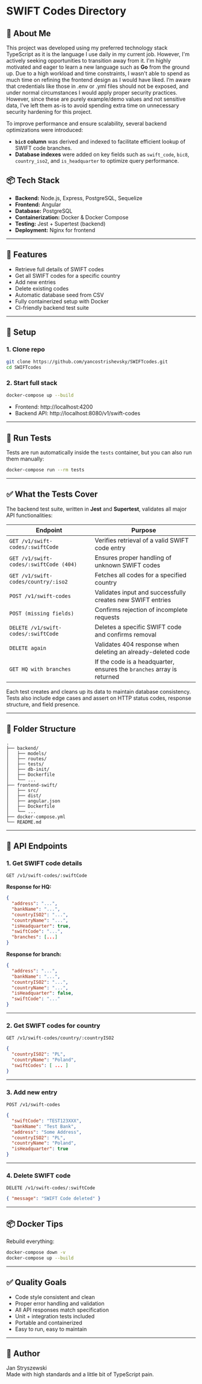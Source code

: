 # SWIFT Codes Directory

## 👤 About Me

This project was developed using my preferred technology stack TypeScript as it is the language I use daily in my current job. However, I'm actively seeking opportunities to transition away from it. I'm highly motivated and eager to learn a new language such as **Go** from the ground up. Due to a high workload and time constraints, I wasn't able to spend as much time on refining the frontend design as I would have liked.
I’m aware that credentials like those in .env or .yml files should not be exposed, and under normal circumstances I would apply proper security practices. However, since these are purely example/demo values and not sensitive data, I’ve left them as-is to avoid spending extra time on unnecessary security hardening for this project.

To improve performance and ensure scalability, several backend optimizations were introduced:
- **`bic8` column** was derived and indexed to facilitate efficient lookup of SWIFT code branches.
- **Database indexes** were added on key fields such as `swift_code`, `bic8`, `country_iso2`, and `is_headquarter` to optimize query performance.


## 📦 Tech Stack

- **Backend:** Node.js, Express, PostgreSQL, Sequelize
- **Frontend:** Angular
- **Database:** PostgreSQL
- **Containerization:** Docker & Docker Compose
- **Testing:** Jest + Supertest (backend)
- **Deployment:** Nginx for frontend

---

## 🚀 Features

- Retrieve full details of SWIFT codes
- Get all SWIFT codes for a specific country
- Add new entries
- Delete existing codes
- Automatic database seed from CSV
- Fully containerized setup with Docker
- CI-friendly backend test suite

---

## 🔧 Setup

### 1. Clone repo
```bash
git clone https://github.com/yancostrishevsky/SWIFTcodes.git
cd SWIFTcodes
```

### 2. Start full stack
```bash
docker-compose up --build
```

- Frontend: http://localhost:4200
- Backend API: http://localhost:8080/v1/swift-codes

---

## 🧲 Run Tests

Tests are run automatically inside the `tests` container, but you can also run them manually:

```bash
docker-compose run --rm tests
```

---

## ✅ What the Tests Cover

The backend test suite, written in **Jest** and **Supertest**, validates all major API functionalities:

| Endpoint | Purpose |
|----------|---------|
| `GET /v1/swift-codes/:swiftCode` | Verifies retrieval of a valid SWIFT code entry |
| `GET /v1/swift-codes/:swiftCode (404)` | Ensures proper handling of unknown SWIFT codes |
| `GET /v1/swift-codes/country/:iso2` | Fetches all codes for a specified country |
| `POST /v1/swift-codes` | Validates input and successfully creates new SWIFT entries |
| `POST (missing fields)` | Confirms rejection of incomplete requests |
| `DELETE /v1/swift-codes/:swiftCode` | Deletes a specific SWIFT code and confirms removal |
| `DELETE again` | Validates 404 response when deleting an already-deleted code |
| `GET HQ with branches` | If the code is a headquarter, ensures the `branches` array is returned |

Each test creates and cleans up its data to maintain database consistency. Tests also include edge cases and assert on HTTP status codes, response structure, and field presence.

---

## 📁 Folder Structure

```
.
├── backend/
│   ├── models/
│   ├── routes/
│   ├── tests/
│   ├── db-init/
│   ├── Dockerfile
│   └── ...
├── frontend-swift/
│   ├── src/
│   ├── dist/
│   ├── angular.json
│   ├── Dockerfile
│   └── ...
├── docker-compose.yml
└── README.md
```

---

## 📁 API Endpoints

### 1. Get SWIFT code details

`GET /v1/swift-codes/:swiftCode`

**Response for HQ:**
```json
{
  "address": "...",
  "bankName": "...",
  "countryISO2": "...",
  "countryName": "...",
  "isHeadquarter": true,
  "swiftCode": "...",
  "branches": [...]
}
```

**Response for branch:**
```json
{
  "address": "...",
  "bankName": "...",
  "countryISO2": "...",
  "countryName": "...",
  "isHeadquarter": false,
  "swiftCode": "..."
}
```

---

### 2. Get SWIFT codes for country

`GET /v1/swift-codes/country/:countryISO2`

```json
{
  "countryISO2": "PL",
  "countryName": "Poland",
  "swiftCodes": [ ... ]
}
```

---

### 3. Add new entry

`POST /v1/swift-codes`

```json
{
  "swiftCode": "TEST123XXX",
  "bankName": "Test Bank",
  "address": "Some Address",
  "countryISO2": "PL",
  "countryName": "Poland",
  "isHeadquarter": true
}
```

---

### 4. Delete SWIFT code

`DELETE /v1/swift-codes/:swiftCode`

```json
{ "message": "SWIFT Code deleted" }
```

---

## 📦 Docker Tips

Rebuild everything:

```bash
docker-compose down -v
docker-compose up --build
```

---

## ✅ Quality Goals

- Code style consistent and clean
- Proper error handling and validation
- All API responses match specification
- Unit + integration tests included
- Portable and containerized
- Easy to run, easy to maintain

---

## 🧠 Author

Jan Stryszewski  
Made with high standards and a little bit of TypeScript pain.

